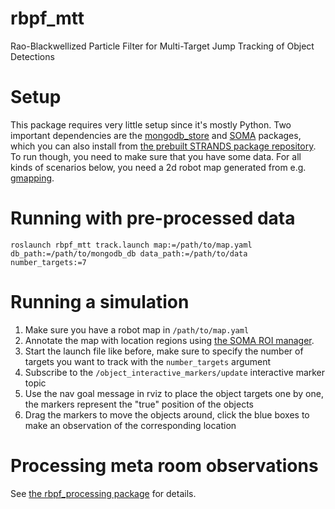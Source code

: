 # rbpf_mtt

Rao-Blackwellized Particle Filter for Multi-Target Jump Tracking of Object Detections

# Setup

This package requires very little setup since it's mostly Python.
Two important dependencies are the [mongodb_store](https://github.com/strands-project/mongodb_store) and [SOMA](https://github.com/strands-project/soma) packages, which you can also install from
[the prebuilt STRANDS package repository](https://github.com/strands-project-releases/strands-releases/wiki).
To run though, you need to make sure that you have some data. For all kinds of scenarios
below, you need a 2d robot map generated from e.g. [gmapping](http://wiki.ros.org/gmapping).

# Running with pre-processed data

```
roslaunch rbpf_mtt track.launch map:=/path/to/map.yaml db_path:=/path/to/mongodb_db data_path:=/path/to/data number_targets:=7
```

# Running a simulation

1. Make sure you have a robot map in `/path/to/map.yaml`
2. Annotate the map with location regions using [the SOMA ROI manager](https://github.com/strands-project/soma#soma-roi-manager).
3. Start the launch file like before, make sure to specify the number of targets you want to track with the `number_targets` argument
4. Subscribe to the `/object_interactive_markers/update` interactive marker topic
5. Use the nav goal message in rviz to place the object targets one by one, the markers represent the "true" position of the objects
6. Drag the markers to move the objects around, click the blue boxes to make an observation of the corresponding location

# Processing meta room observations

See [the rbpf_processing package](https://github.com/nilsbore/rbpf_processing.git) for details.
